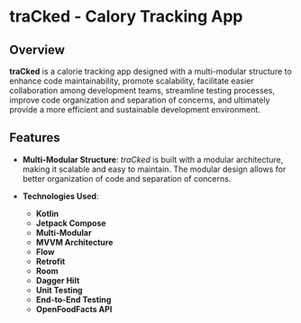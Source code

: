 # traCked - Calory Tracking App

## Overview

**traCked** is a calorie tracking app designed with a multi-modular structure to enhance code maintainability, promote scalability, facilitate easier collaboration among development teams, streamline testing processes, improve code organization and separation of concerns, and ultimately provide a more efficient and sustainable development environment.

## Features

- **Multi-Modular Structure**: *traCked* is built with a modular architecture, making it scalable and easy to maintain. The modular design allows for better organization of code and separation of concerns.

- **Technologies Used**:
  - **Kotlin**
  - **Jetpack Compose**
  - **Multi-Modular**
  - **MVVM Architecture**
  - **Flow**
  - **Retrofit**
  - **Room**
  - **Dagger Hilt**
  - **Unit Testing**
  - **End-to-End Testing**
  - **OpenFoodFacts API**
 
